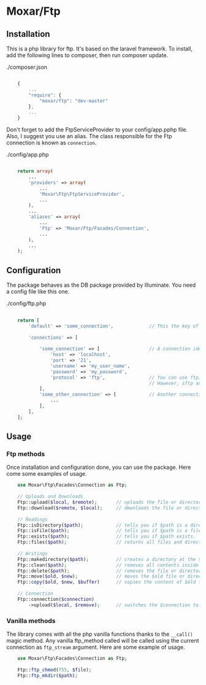 # Moxar/Ftp

## Installation

This is a php library for ftp. It's based on the laravel framework.
To install, add the following lines to composer, then run composer update.

./composer.json
```javascript

	{
		...
		"require": {
			"moxar/ftp": "dev-master"
		},
		...
	}
```

Don't forget to add the FtpServiceProvider to your config/app.pphp file.
Also, I suggest you use an alias. The class responsible for the Ftp connection is known as `connection`.

./config/app.php
```php

	return array(
		...
		'providers' => array(
			...
			'Moxar\Ftp\FtpServiceProvider',
			...
		),
		...
		'aliases' => array(
			...
			'Ftp' => 'Moxar/Ftp/Facades/Connection',
			...
		),
		...
	);
```
	
## Configuration

The package behaves as the DB package provided by Illuminate. You need a config file like this one.

./config/ftp.php
```php
	
	return [
		'default' => 'some_connection',				// This the key of the default connection.
		
		'connections' => [
			
			'some_connection' => [					// A connection identified by a slug
				'host' => 'localhost',
				'port' => '21',
				'username' => 'my_user_name',
				'password' => 'my_password',
				'protocol' => 'ftp',				// You can use ftp, sftp or ftps.
													// However, sftp and ftps are not well implemented. Expect bugs.
			],
			'some_other_connection' => [			// Another connection identified by another slug
				...
			],
		],
	];
```

## Usage

### Ftp methods

Once installation and configuration done, you can use the package.
Here come some examples of usage.

```php
	use Moxar\Ftp\Facades\Connection as Ftp;
	
	// Uploads and Downloads
	Ftp::upload($local, $remote); 		// uploads the file or directory $local to the location $remote (recursive).
	Ftp::download($remote, $local);		// downloads the file or directory $remote to the location $local (recursive).
	
	// Readings
	Ftp::isDirectory($path);			// tells you if $path is a directory.
	Ftp::isFile($path);					// tells you if $path is a file.
	Ftp::exists($path);					// tells you if $path exists.
	Ftp::files($path); 					// returns all files and directories within $path as an array.
	
	// Writings
	Ftp::makedirectory($path);			// creates a directory at the $path location.
	Ftp::clean($path);					// removes all contents inside a $path directory (recursive).
	Ftp::delete($path);					// removes the file or directory from the given $path location (recursive).
	Ftp::move($old, $new);				// moves the $old file or directory to $new location.
	Ftp::copy($old, $new, $buffer)		// copies the content of $old to $new using a local $buffer folder.
	
	// Connection
	Ftp::connection($connection)
		->upload($local, $remove);		// switches the $connection to the defined slug and uses the upload method.
```

### Vanilla methods

The library comes with all the php vanilla functions thanks to the `__call()` magic method.
Any vanilla ftp_method called will be called using the current connection as `ftp_stream` argument.
Here are some example of usage.

```php
	use Moxar\Ftp\Facades\Connection as Ftp;
	
	Ftp::ftp_chmod(755, $file);
	Ftp::ftp_mkdir($path);
```
